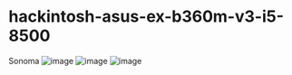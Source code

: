# hackintosh-asus-ex-b360m-v3-i5-8500
Sonoma
![image](https://github.com/sonvirgo/hackintosh-asus-ex-b360m-v3-i5-8500/assets/10823037/d7d2eb1b-4203-43ee-8bc4-5340651349cd)
![image](https://github.com/sonvirgo/hackintosh-asus-ex-b360m-v3-i5-8500/assets/10823037/9e543739-12f8-4149-b8e4-07ca1e36200d)
![image](https://github.com/sonvirgo/hackintosh-asus-ex-b360m-v3-i5-8500/assets/10823037/4c4b2f5b-a91c-4584-a451-28b49448fdaa)
